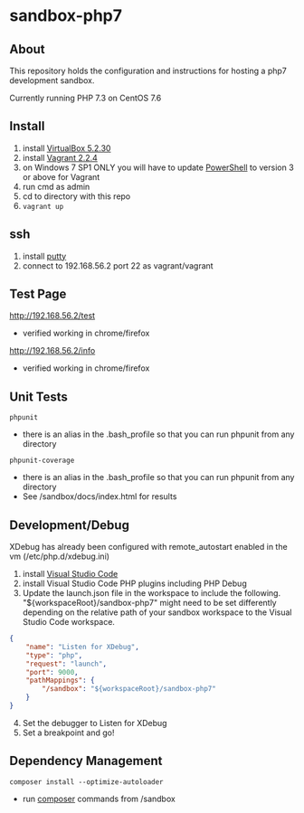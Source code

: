 # sandbox-php7

## About

This repository holds the configuration and instructions for hosting a php7 development sandbox.

Currently running PHP 7.3 on CentOS 7.6

## Install

1. install [VirtualBox 5.2.30](https://www.virtualbox.org/)
2. install [Vagrant 2.2.4](https://www.vagrantup.com/)
3. on Windows 7 SP1 ONLY you will have to update [PowerShell](https://docs.microsoft.com/en-us/powershell/scripting/setup/installing-windows-powershell?view=powershell-6) to version 3 or above for Vagrant
4. run cmd as admin
5. cd to directory with this repo
6. `vagrant up`

## ssh

1. install [putty](https://www.putty.org/)
2. connect to 192.168.56.2 port 22 as vagrant/vagrant

## Test Page

http://192.168.56.2/test
- verified working in chrome/firefox

http://192.168.56.2/info
- verified working in chrome/firefox

## Unit Tests

`phpunit`
- there is an alias in the .bash_profile so that you can run phpunit from any directory

`phpunit-coverage` 
- there is an alias in the .bash_profile so that you can run phpunit from any directory
- See /sandbox/docs/index.html for results

## Development/Debug

XDebug has already been configured with remote_autostart enabled in the vm (/etc/php.d/xdebug.ini)

1. install [Visual Studio Code](https://code.visualstudio.com/)
2. install Visual Studio Code PHP plugins including PHP Debug
3. Update the launch.json file in the workspace to include the following. "${workspaceRoot}/sandbox-php7" might need to be set differently depending on the relative path of your sandbox workspace to the Visual Studio Code workspace.
```JSON
{
	"name": "Listen for XDebug",
	"type": "php",
	"request": "launch",
	"port": 9000,
	"pathMappings": {
		"/sandbox": "${workspaceRoot}/sandbox-php7"
	}
}
```
4. Set the debugger to Listen for XDebug
5. Set a breakpoint and go!

## Dependency Management

`composer install --optimize-autoloader`
- run [composer](https://getcomposer.org/) commands from /sandbox

